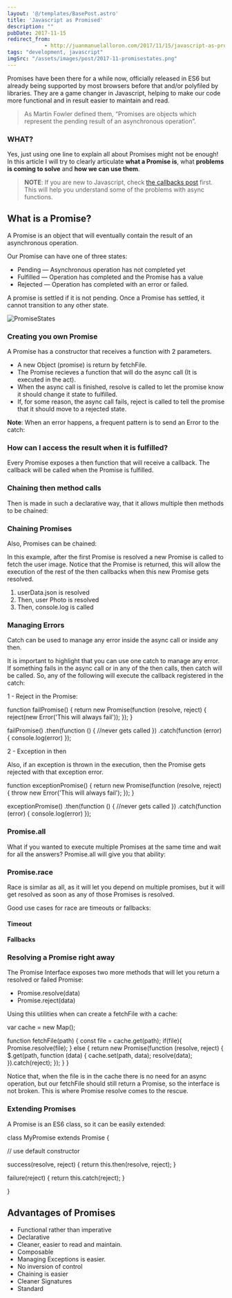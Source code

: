 ```yaml
---
layout: '@/templates/BasePost.astro'
title: 'Javascript as Promised'
description: ""
pubDate: 2017-11-15
redirect_from: 
            - http://juanmanuelalloron.com/2017/11/15/javascript-as-promised/
tags: "development, javascript"
imgSrc: "/assets/images/post/2017-11-promisestates.png"
---
```

Promises have been there for a while now, officially released in ES6 but already being supported by most browsers before that and/or polyfiled by libraries. They are a game changer in Javascript, helping to make our code more functional and in result easier to maintain and read.

> As Martin Fowler defined them, “Promises are objects which represent the pending result of an asynchronous operation”.

### WHAT?

Yes, just using one line to explain all about Promises might not be enough! In this article I will try to clearly articulate **what a Promise is**, what **problems is coming to solve** and **how we can use them**.

> **NOTE**: If you are new to Javascript, check [the callbacks post](https://juanmanuelalloron.wordpress.com/2017/11/15/callbacks-in-javascript/) first. This will help you understand some of the problems with async functions.

## What is a Promise?

A Promise is an object that will eventually contain the result of an asynchronous operation.

Our Promise can have one of three states:

- Pending — Asynchronous operation has not completed yet
- Fulfilled — Operation has completed and the Promise has a value
- Rejected — Operation has completed with an error or failed.

A promise is settled if it is not pending. Once a Promise has settled, it cannot transition to any other state.

![PromiseStates](/assets/images/post/2017-11-promisestates.png)

### Creating you own Promise

A Promise has a constructor that receives a function with 2 parameters.

- A new Object (promise) is return by fetchFile.
- The Promise recieves a function that will do the async call (It is executed in the act).
- When the async call is finished, resolve is called to let the promise know it should change it state to fulfilled.
- If, for some reason, the async call fails, reject is called to tell the promise that it should move to a rejected state.

**Note**: When an error happens, a frequent pattern is to send an Error to the catch:

### How can I access the result when it is fulfilled?

Every Promise exposes a then function that will receive a callback. The callback will be called when the Promise is fulfilled.

### Chaining then method calls

Then is made in such a declarative way, that it allows multiple then methods to be chained:

### Chaining Promises

Also, Promises can be chained:

In this example, after the first Promise is resolved a new Promise is called to fetch the user image. Notice that the Promise is returned, this will allow the execution of the rest of the then callbacks when this new Promise gets resolved.

1. userData.json is resolved
2. Then, user Photo is resolved
3. Then, console.log is called

### Managing Errors

Catch can be used to manage any error inside the async call or inside any then.

It is important to highlight that you can use one catch to manage any error. If something fails in the async call or in any of the then calls, then catch will be called. So, any of the following will execute the callback registered in the catch:

1 - Reject in the Promise:

function failPromise() { return new Promise(function (resolve, reject) { reject(new Error('This will always fail')); }); }

failPromise() .then(function () { //never gets called }) .catch(function (error) { console.log(error) });

2 - Exception in then

Also, if an exception is thrown in the execution, then the Promise gets rejected with that exception error.

function exceptionPromise() { return new Promise(function (resolve, reject) { throw new Error('This will always fail'); }); }

exceptionPromise() .then(function () { //never gets called }) .catch(function (error) { console.log(error) });

### Promise.all

What if you wanted to execute multiple Promises at the same time and wait for all the answers? Promise.all will give you that ability:

### Promise.race

Race is similar as all, as it will let you depend on multiple promises, but it will get resolved as soon as any of those Promises is resolved.

Good use cases for race are timeouts or fallbacks:

#### Timeout

#### Fallbacks

### Resolving a Promise right away

The Promise Interface exposes two more methods that will let you return a resolved or failed Promise:

- Promise.resolve(data)
- Promise.reject(data)

Using this utilities when can create a fetchFile with a cache:

var cache = new Map();

function fetchFile(path) { const file = cache.get(path); if(file){ Promise.resolve(file); } else { return new Promise(function (resolve, reject) { \$.get(path, function (data) { cache.set(path, data); resolve(data); }).catch(reject); }); } }

Notice that, when the file is in the cache there is no need for an async operation, but our fetchFile should still return a Promise, so the interface is not broken. This is where Promise resolve comes to the rescue.

### Extending Promises

A Promise is an ES6 class, so it can be easily extended:

class MyPromise extends Promise {

// use default constructor

success(resolve, reject) { return this.then(resolve, reject); }

failure(reject) { return this.catch(reject); }

}

## Advantages of Promises

- Functional rather than imperative
- Declarative
- Cleaner, easier to read and maintain.
- Composable
- Managing Exceptions is easier.
- No inversion of control
- Chaining is easier
- Cleaner Signatures
- Standard
